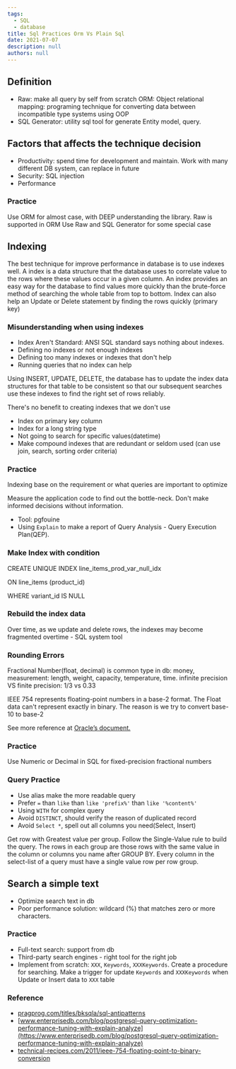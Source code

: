```yaml
---
tags: 
  - SQL
  - database
title: Sql Practices Orm Vs Plain Sql
date: 2021-07-07
description: null
authors: null
---
```


## Definition
* Raw: make all query by self from scratch ORM: Object relational mapping: programing technique for converting data between incompatible type systems using OOP
* SQL Generator: utility sql tool for generate Entity model, query.

## Factors that affects the technique decision
* Productivity: spend time for development and maintain. Work with many different DB system, can replace in future
* Security: SQL injection
* Performance

### Practice
Use ORM for almost case, with DEEP understanding the library. Raw is supported in ORM Use Raw and SQL Generator for some special case

## Indexing
The best technique for improve performance in database is to use indexes well. A index is a data structure that the database uses to correlate value to the rows where these values occur in a given column. An index provides an easy way for the database to find values more quickly than the brute-force method of searching the whole table from top to bottom. Index can also help an Update or Delete statement by finding the rows quickly (primary key)

### Misunderstanding when using indexes
* Index Aren't Standard: ANSI SQL standard says nothing about indexes.
* Defining no indexes or not enough indexes
* Defining too many indexes or indexes that don't help
* Running queries that no index can help

Using INSERT, UPDATE, DELETE, the database has to update the index data structures for that table to be consistent so that our subsequent searches use these indexes to find the right set of rows reliably.

There's no benefit to creating indexes that we don't use

* Index on primary key column
* Index for a long string type
* Not going to search for specific values(datetime)
* Make compound indexes that are redundant or seldom used (can use join, search, sorting order criteria)

### Practice
Indexing base on the requirement or what queries are important to optimize

Measure the application code to find out the bottle-neck. Don't make informed decisions without information.

* Tool: pgfouine
* Using `Explain` to make a report of Query Analysis - Query Execution Plan(QEP).

### Make Index with condition
CREATE UNIQUE INDEX line_items_prod_var_null_idx

ON line_items (product_id)

WHERE variant_id IS NULL

### Rebuild the index data
Over time, as we update and delete rows, the indexes may become fragmented overtime - SQL system tool

### Rounding Errors
Fractional Number(float, decimal) is common type in db: money, measurement: length, weight, capacity, temperature, time. infinite precision VS finite precision: 1/3 vs 0.33

IEEE 754 represents floating-point numbers in a base-2 format. The Float data can't represent exactly in binary. The reason is we try to convert base-10 to base-2

See more reference at [Oracle’s document.](https://docs.oracle.com/cd/E19957-01/806-3568/ncg_goldberg.html)

### Practice
Use Numeric or Decimal in SQL for fixed-precision fractional numbers

### Query Practice
* Use alias make the more readable query
* Prefer `=` than `like` than `like 'prefix%'` than `like '%content%'`
* Using `WITH` for complex query
* Avoid `DISTINCT`, should verify the reason of duplicated record
* Avoid `Select *`, spell out all columns you need(Select, Insert)

Get row with Greatest value per group. Follow the Single-Value rule to build the query. The rows in each group are those rows with the same value in the column or columns you name after GROUP BY. Every column in the select-list of a query must have a single value row per row group.

## Search a simple text
* Optimize search text in db
* Poor performance solution: wildcard (%) that matches zero or more characters.

### Practice
* Full-text search: support from db
* Third-party search engines - right tool for the right job
* Implement from scratch: `XXX`, `Keywords`, `XXXKeywords`. Create a procedure for searching. Make a trigger for update `Keywords` and `XXXKeywords` when Update or Insert data to `XXX` table

### Reference
* [pragprog.com/titles/bksqla/sql-antipatterns](https://pragprog.com/titles/bksqla/sql-antipatterns/)
* [www.enterprisedb.com/blog/postgresql-query-optimization-performance-tuning-with-explain-analyze](https://www.enterprisedb.com/blog/postgresql-query-optimization-performance-tuning-with-explain-analyze) 
* [technical-recipes.com/2011/ieee-754-floating-point-to-binary-conversion](http://technical-recipes.com/2011/ieee-754-floating-point-to-binary-conversion) 